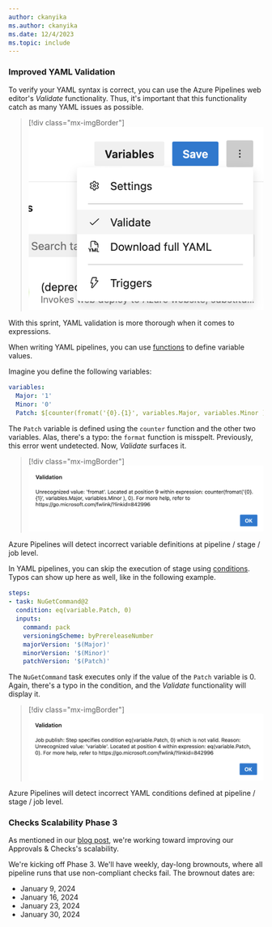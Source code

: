 ```yaml
---
author: ckanyika
ms.author: ckanyika
ms.date: 12/4/2023
ms.topic: include
---
```


### Improved YAML Validation

To verify your YAML syntax is correct, you can use the Azure Pipelines web editor's _Validate_ functionality. Thus, it's important that this functionality catch as many YAML issues as possible.

> [!div class="mx-imgBorder"]
> ![Screenshot of YAML validation.](../../media/231-pipelines-01.png " Screenshot of YAML validation.")

With this sprint, YAML validation is more thorough when it comes to expressions.

When writing YAML pipelines, you can use [functions](/azure/devops/pipelines/process/expressions#functions) to define variable values.

Imagine you define the following variables:
```yaml
variables:
  Major: '1'
  Minor: '0'
  Patch: $[counter(fromat('{0}.{1}', variables.Major, variables.Minor ), 0)]
```

The `Patch` variable is defined using the `counter` function and the other two variables. Alas, there's a typo: the `format` function is misspelt. Previously, this error went undetected. Now, _Validate_ surfaces it.

> [!div class="mx-imgBorder"]
> ![Screenshot of incorrect variable definitions detected .](../../media/231-pipelines-02.png " Screenshot of incorrect variable definitions detected .")

Azure Pipelines will detect incorrect variable definitions at pipeline / stage / job level.

In YAML pipelines, you can skip the execution of stage using [conditions](/azure/devops/pipelines/process/conditions). Typos can show up here as well, like in the following example.

```yml
steps:
- task: NuGetCommand@2
  condition: eq(variable.Patch, 0)
  inputs:
    command: pack
    versioningScheme: byPrereleaseNumber
    majorVersion: '$(Major)'
    minorVersion: '$(Minor)'
    patchVersion: '$(Patch)'
```

The `NuGetCommand` task executes only if the value of the `Patch` variable is 0. Again, there's a typo in the condition, and the _Validate_ functionality will display it.

> [!div class="mx-imgBorder"]
> ![Screenshot of Patch variable.](../../media/231-pipelines-03.png " Screenshot of Patch variable.")

Azure Pipelines will detect incorrect YAML conditions defined at pipeline / stage / job level.

### Checks Scalability Phase 3

As mentioned in our [blog post](https://devblogs.microsoft.com/devops/updates-to-approvals-and-checks/), we're working toward improving our Approvals & Checks's scalability. 

We're kicking off Phase 3. We'll have weekly, day-long brownouts, where all pipeline runs that use non-compliant checks fail. The brownout dates are:
* January 9, 2024
* January 16, 2024
* January 23, 2024
* January 30, 2024